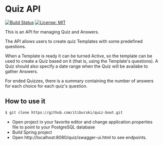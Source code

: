 # Quiz API

[![Build Status](https://travis-ci.com/itiburski/quiz-boot.svg?branch=master)](https://travis-ci.com/itiburski/quiz-boot) [![License: MIT](https://img.shields.io/badge/License-MIT-yellow.svg)](https://opensource.org/licenses/MIT)

This is an API for managing Quiz and Answers.

The API allows users to create quiz Templates with some predefined questions.

When a Template is ready it can be turned Active, so the template can be used to create a Quiz based on it (that is, using the Template's questions). A Quiz should also specify a date range when the Quiz will be availabe to gather Answers.

For ended Quizzes, there is a summary containing the number of answers for each choice for each quiz's question.


## How to use it

```sh
$ git clone https://github.com/itiburski/quiz-boot.git
```

+ Open project in your favorite editor and change application.properties file to point to your PostgreSQL database
+ Build Spring project 
+ Open http://localhost:8080/quiz/swagger-ui.html to see endpoints.
